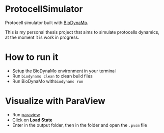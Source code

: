 # ProtocellSimulator

Protocell simulator built with [BioDynaMo](http://biodynamo.web.cern.ch/).

This is my personal thesis project that aims to simulate protocells dynamics, at the moment it is work in progress.

# How to run it

* Setup the BioDynaMo environment in your terminal
* Run `biodynamo clean` to clean build files 
* Run BioDynaMo with`biodynamo run`

# Visualize with ParaView

* Run [paraview](https://www.paraview.org/)
* Click on **Load State**
* Enter in the output folder, then in the <project name> folder and open the `.pvsm` file
